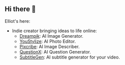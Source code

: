 ## Hi there 👋

<!--
**elliotodyl/elliotodyl** is a ✨ _special_ ✨ repository because its `README.md` (this file) appears on your GitHub profile.

Here are some ideas to get you started:

- 🔭 I’m currently working on ...
- 🌱 I’m currently learning ...
- 👯 I’m looking to collaborate on ...
- 🤔 I’m looking for help with ...
- 💬 Ask me about ...
- 📫 How to reach me: ...
- 😄 Pronouns: ...
- ⚡ Fun fact: ...
-->

Elliot's here:

- Indie creator bringing ideas to life online:
    - [Dreampik](https://dreampik.art): AI Image Generator.
    - [YouStylize](https://youstylize.com): AI Photo Editor.
    - [Pixcribe](https://pixcribe.com): AI Image Describer.
    - [QuestionX](https://questionx.app): AI Question Generator.
    - [SubtitleGen](https://subtitlegen.com): AI subtitle generator for your video.
<!-- - 📫 Reach Me [me@xav.im](mailto:me@xav.im) -->
